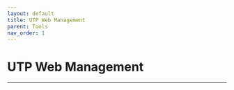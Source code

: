 ```yaml
---
layout: default
title: UTP Web Management
parent: Tools
nav_order: 1
---
```


# UTP Web Management

---
